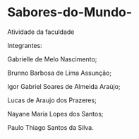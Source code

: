 # Sabores-do-Mundo-
Atividade da faculdade 


Integrantes:

Gabrielle de Melo Nascimento;

Brunno Barbosa de Lima Assunção;

Igor Gabriel Soares de Almeida Araújo;

Lucas de Araujo dos Prazeres;

Nayane Maria Lopes dos Santos;

Paulo Thiago Santos da Silva.
